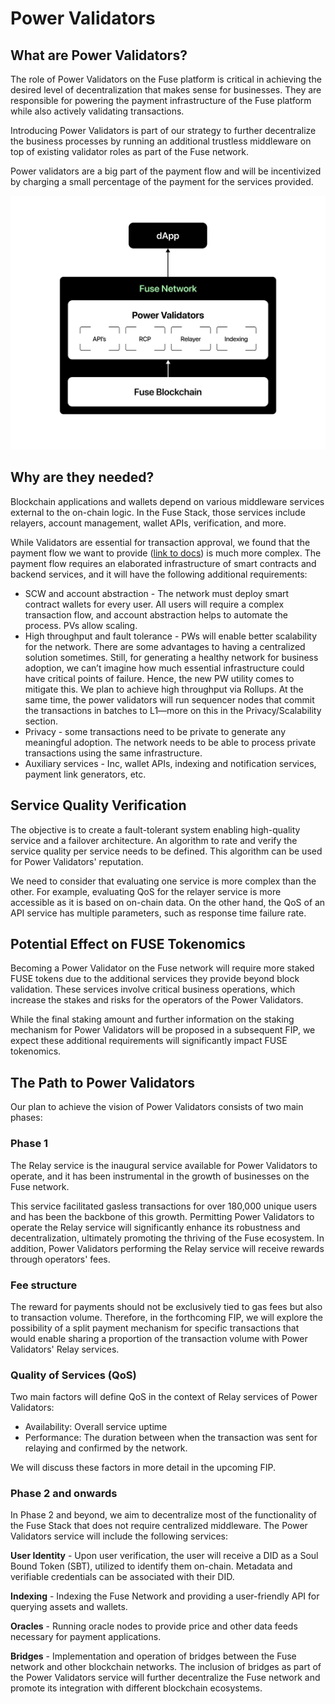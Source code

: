# Power Validators

## What are Power Validators?

The role of Power Validators on the Fuse platform is critical in achieving the desired level of decentralization that makes sense for businesses. They are responsible for powering the payment infrastructure of the Fuse platform while also actively validating transactions.

Introducing Power Validators is part of our strategy to further decentralize the business processes by running an additional trustless middleware on top of existing validator roles as part of the Fuse network.

Power validators are a big part of the payment flow and will be incentivized by charging a small percentage of the payment for the services provided.

![](<../../.gitbook/assets/Frame 8.jpg>)

## Why are they needed?

Blockchain applications and wallets depend on various middleware services external to the on-chain logic. In the Fuse Stack, those services include relayers, account management, wallet APIs, verification, and more.

While Validators are essential for transaction approval, we found that the payment flow we want to provide ([link to docs](https://app.gitbook.com/o/-LdmeTBjede0-BcSd0W0/s/goUiB6chXvy8iVhpHHNd/\~/changes/128/understanding-fuse/fuse-v2-next-chapter/payment-flow)) is much more complex. The payment flow requires an elaborated infrastructure of smart contracts and backend services, and it will have the following additional requirements:

* SCW and account abstraction - The network must deploy smart contract wallets for every user. All users will require a complex transaction flow, and account abstraction helps to automate the process. PVs allow scaling.
* High throughput and fault tolerance - PWs will enable better scalability for the network. There are some advantages to having a centralized solution sometimes. Still, for generating a healthy network for business adoption, we can’t imagine how much essential infrastructure could have critical points of failure. Hence, the new PW utility comes to mitigate this. We plan to achieve high throughput via Rollups. At the same time, the power validators will run sequencer nodes that commit the transactions in batches to L1—more on this in the Privacy/Scalability section.
* Privacy - some transactions need to be private to generate any meaningful adoption. The network needs to be able to process private transactions using the same infrastructure.
* Auxiliary services - Inc, wallet APIs, indexing and notification services, payment link generators, etc.

## Service Quality Verification

The objective is to create a fault-tolerant system enabling high-quality service and a failover architecture. An algorithm to rate and verify the service quality per service needs to be defined. This algorithm can be used for Power Validators' reputation.

We need to consider that evaluating one service is more complex than the other. For example, evaluating QoS for the relayer service is more accessible as it is based on on-chain data. On the other hand, the QoS of an API service has multiple parameters, such as response time failure rate.

## Potential Effect on FUSE Tokenomics

Becoming a Power Validator on the Fuse network will require more staked FUSE tokens due to the additional services they provide beyond block validation. These services involve critical business operations, which increase the stakes and risks for the operators of the Power Validators.

While the final staking amount and further information on the staking mechanism for Power Validators will be proposed in a subsequent FIP, we expect these additional requirements will significantly impact FUSE tokenomics.

## The Path to Power Validators

Our plan to achieve the vision of Power Validators consists of two main phases:

### **Phase 1**

The Relay service is the inaugural service available for Power Validators to operate, and it has been instrumental in the growth of businesses on the Fuse network.

This service facilitated gasless transactions for over 180,000 unique users and has been the backbone of this growth. Permitting Power Validators to operate the Relay service will significantly enhance its robustness and decentralization, ultimately promoting the thriving of the Fuse ecosystem. In addition, Power Validators performing the Relay service will receive rewards through operators' fees.

### **Fee structure**

The reward for payments should not be exclusively tied to gas fees but also to transaction volume. Therefore, in the forthcoming FIP, we will explore the possibility of a split payment mechanism for specific transactions that would enable sharing a proportion of the transaction volume with Power Validators' Relay services.

### **Quality of Services (QoS)**

Two main factors will define QoS in the context of Relay services of Power Validators:

* Availability: Overall service uptime
* Performance: The duration between when the transaction was sent for relaying and confirmed by the network.

We will discuss these factors in more detail in the upcoming FIP.

### **Phase 2 and onwards**

In Phase 2 and beyond, we aim to decentralize most of the functionality of the Fuse Stack that does not require centralized middleware. The Power Validators service will include the following services:

**User Identity** - Upon user verification, the user will receive a DID as a Soul Bound Token (SBT), utilized to identify them on-chain. Metadata and verifiable credentials can be associated with their DID.

**Indexing** - Indexing the Fuse Network and providing a user-friendly API for querying assets and wallets.

**Oracles** - Running oracle nodes to provide price and other data feeds necessary for payment applications.

**Bridges** - Implementation and operation of bridges between the Fuse network and other blockchain networks. The inclusion of bridges as part of the Power Validators service will further decentralize the Fuse network and promote its integration with different blockchain ecosystems.
